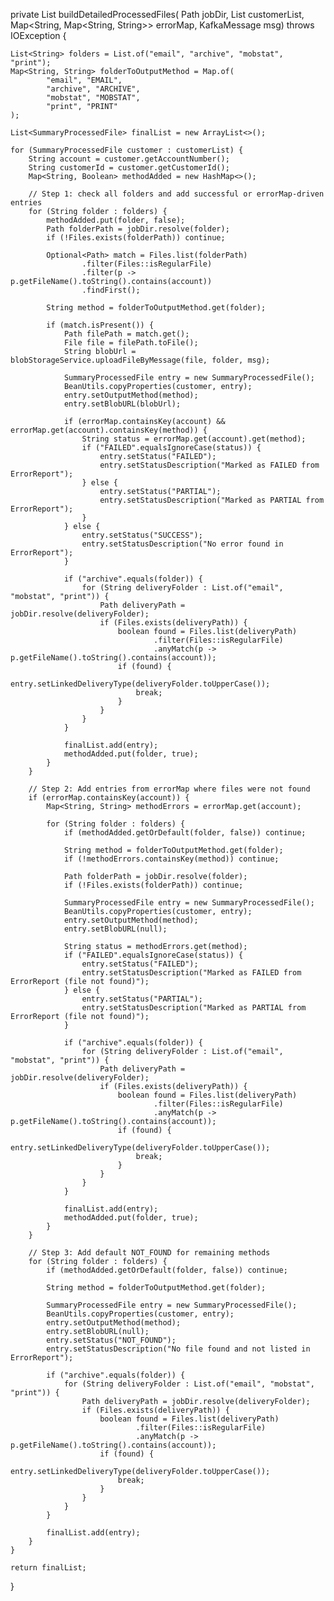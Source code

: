 private List<SummaryProcessedFile> buildDetailedProcessedFiles(
        Path jobDir,
        List<SummaryProcessedFile> customerList,
        Map<String, Map<String, String>> errorMap,
        KafkaMessage msg) throws IOException {

    List<String> folders = List.of("email", "archive", "mobstat", "print");
    Map<String, String> folderToOutputMethod = Map.of(
            "email", "EMAIL",
            "archive", "ARCHIVE",
            "mobstat", "MOBSTAT",
            "print", "PRINT"
    );

    List<SummaryProcessedFile> finalList = new ArrayList<>();

    for (SummaryProcessedFile customer : customerList) {
        String account = customer.getAccountNumber();
        String customerId = customer.getCustomerId();
        Map<String, Boolean> methodAdded = new HashMap<>();

        // Step 1: check all folders and add successful or errorMap-driven entries
        for (String folder : folders) {
            methodAdded.put(folder, false);
            Path folderPath = jobDir.resolve(folder);
            if (!Files.exists(folderPath)) continue;

            Optional<Path> match = Files.list(folderPath)
                    .filter(Files::isRegularFile)
                    .filter(p -> p.getFileName().toString().contains(account))
                    .findFirst();

            String method = folderToOutputMethod.get(folder);

            if (match.isPresent()) {
                Path filePath = match.get();
                File file = filePath.toFile();
                String blobUrl = blobStorageService.uploadFileByMessage(file, folder, msg);

                SummaryProcessedFile entry = new SummaryProcessedFile();
                BeanUtils.copyProperties(customer, entry);
                entry.setOutputMethod(method);
                entry.setBlobURL(blobUrl);

                if (errorMap.containsKey(account) && errorMap.get(account).containsKey(method)) {
                    String status = errorMap.get(account).get(method);
                    if ("FAILED".equalsIgnoreCase(status)) {
                        entry.setStatus("FAILED");
                        entry.setStatusDescription("Marked as FAILED from ErrorReport");
                    } else {
                        entry.setStatus("PARTIAL");
                        entry.setStatusDescription("Marked as PARTIAL from ErrorReport");
                    }
                } else {
                    entry.setStatus("SUCCESS");
                    entry.setStatusDescription("No error found in ErrorReport");
                }

                if ("archive".equals(folder)) {
                    for (String deliveryFolder : List.of("email", "mobstat", "print")) {
                        Path deliveryPath = jobDir.resolve(deliveryFolder);
                        if (Files.exists(deliveryPath)) {
                            boolean found = Files.list(deliveryPath)
                                    .filter(Files::isRegularFile)
                                    .anyMatch(p -> p.getFileName().toString().contains(account));
                            if (found) {
                                entry.setLinkedDeliveryType(deliveryFolder.toUpperCase());
                                break;
                            }
                        }
                    }
                }

                finalList.add(entry);
                methodAdded.put(folder, true);
            }
        }

        // Step 2: Add entries from errorMap where files were not found
        if (errorMap.containsKey(account)) {
            Map<String, String> methodErrors = errorMap.get(account);

            for (String folder : folders) {
                if (methodAdded.getOrDefault(folder, false)) continue;

                String method = folderToOutputMethod.get(folder);
                if (!methodErrors.containsKey(method)) continue;

                Path folderPath = jobDir.resolve(folder);
                if (!Files.exists(folderPath)) continue;

                SummaryProcessedFile entry = new SummaryProcessedFile();
                BeanUtils.copyProperties(customer, entry);
                entry.setOutputMethod(method);
                entry.setBlobURL(null);

                String status = methodErrors.get(method);
                if ("FAILED".equalsIgnoreCase(status)) {
                    entry.setStatus("FAILED");
                    entry.setStatusDescription("Marked as FAILED from ErrorReport (file not found)");
                } else {
                    entry.setStatus("PARTIAL");
                    entry.setStatusDescription("Marked as PARTIAL from ErrorReport (file not found)");
                }

                if ("archive".equals(folder)) {
                    for (String deliveryFolder : List.of("email", "mobstat", "print")) {
                        Path deliveryPath = jobDir.resolve(deliveryFolder);
                        if (Files.exists(deliveryPath)) {
                            boolean found = Files.list(deliveryPath)
                                    .filter(Files::isRegularFile)
                                    .anyMatch(p -> p.getFileName().toString().contains(account));
                            if (found) {
                                entry.setLinkedDeliveryType(deliveryFolder.toUpperCase());
                                break;
                            }
                        }
                    }
                }

                finalList.add(entry);
                methodAdded.put(folder, true);
            }
        }

        // Step 3: Add default NOT_FOUND for remaining methods
        for (String folder : folders) {
            if (methodAdded.getOrDefault(folder, false)) continue;

            String method = folderToOutputMethod.get(folder);

            SummaryProcessedFile entry = new SummaryProcessedFile();
            BeanUtils.copyProperties(customer, entry);
            entry.setOutputMethod(method);
            entry.setBlobURL(null);
            entry.setStatus("NOT_FOUND");
            entry.setStatusDescription("No file found and not listed in ErrorReport");

            if ("archive".equals(folder)) {
                for (String deliveryFolder : List.of("email", "mobstat", "print")) {
                    Path deliveryPath = jobDir.resolve(deliveryFolder);
                    if (Files.exists(deliveryPath)) {
                        boolean found = Files.list(deliveryPath)
                                .filter(Files::isRegularFile)
                                .anyMatch(p -> p.getFileName().toString().contains(account));
                        if (found) {
                            entry.setLinkedDeliveryType(deliveryFolder.toUpperCase());
                            break;
                        }
                    }
                }
            }

            finalList.add(entry);
        }
    }

    return finalList;
}
